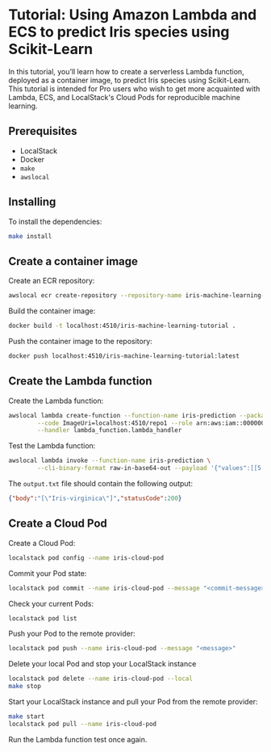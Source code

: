 # Tutorial: Using Amazon Lambda and ECS to predict Iris species using Scikit-Learn

In this tutorial, you’ll learn how to create a serverless Lambda function, deployed as a container image, to predict Iris species using Scikit-Learn. This tutorial is intended for Pro users who wish to get more acquainted with Lambda, ECS, and LocalStack's Cloud Pods for reproducible machine learning.

## Prerequisites

* LocalStack
* Docker
* `make`
* `awslocal`

## Installing

To install the dependencies:

```sh
make install
```

## Create a container image

Create an ECR repository:

```sh
awslocal ecr create-repository --repository-name iris-machine-learning-tutorial | jq -r '.repository.repositoryUri'
```

Build the container image:

```sh
docker build -t localhost:4510/iris-machine-learning-tutorial .
```

Push the container image to the repository:

```sh
docker push localhost:4510/iris-machine-learning-tutorial:latest
```

## Create the Lambda function

Create the Lambda function:

```sh
awslocal lambda create-function --function-name iris-prediction --package-type Image \
		--code ImageUri=localhost:4510/repo1 --role arn:aws:iam::000000000:role/lambda-r1 \
		--handler lambda_function.lambda_handler
```

Test the Lambda function:

```sh
awslocal lambda invoke --function-name iris-prediction \
		--cli-binary-format raw-in-base64-out --payload '{"values":[[5.9,3.0,5.1,2.3]]}' output.txt
```

The `output.txt` file should contain the following output:

```json
{"body":"[\"Iris-virginica\"]","statusCode":200}
```

## Create a Cloud Pod

Create a Cloud Pod:

```sh
localstack pod config --name iris-cloud-pod
```

Commit your Pod state:

```sh
localstack pod commit --name iris-cloud-pod --message "<commit-message>"
```

Check your current Pods:

```sh
localstack pod list
```

Push your Pod to the remote provider:

```sh 
localstack pod push --name iris-cloud-pod --message "<message>"
```

Delete your local Pod and stop your LocalStack instance

```sh
localstack pod delete --name iris-cloud-pod --local
make stop
```

Start your LocalStack instance and pull your Pod from the remote provider:

```sh
make start
localstack pod pull --name iris-cloud-pod
```

Run the Lambda function test once again.